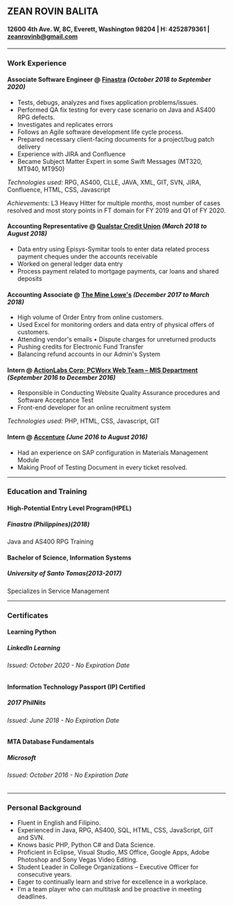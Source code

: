 ## ZEAN ROVIN BALITA
#### 12600 4th Ave. W, 8C, Everett, Washington 98204 | H: 4252879361 | zeanrovinb@gmail.com

****
### Work Experience

#### Associate Software Engineer @ [Finastra](https://www.finastra.com/) _(October 2018 to September 2020)_

* Tests, debugs, analyzes and fixes application problems/issues.
* Performed QA fix testing for every case scenario on Java and AS400 RPG defects.
* Investigates and replicates errors
* Follows an Agile software development life cycle process.
* Prepared necessary client-facing documents for a project/bug patch delivery
* Experience with JIRA and Confluence
* Became Subject Matter Expert in some Swift Messages (MT320, MT940, MT950)

_*Technologies used:*_ RPG, AS400, CLLE, JAVA, XML, GIT, SVN, JIRA, Confluence, HTML, CSS, Javascript

*Achievements:* L3 Heavy Hitter for multiple months, most number of cases resolved and most story points in FT domain for FY 2019 and Q1 of FY 2020.

#### Accounting Representative @ [Qualstar Credit Union](https://www.qualstarcu.com/) _(March 2018 to August 2018)_
*	Data entry using Episys-Symitar tools to enter data related process payment cheques under the accounts receivable 
*	Worked on general ledger data entry  
*	Process payment related to mortgage payments, car loans and shared deposits

#### Accounting Associate @ [The Mine Lowe's](https://www.lowes.com/) _(December 2017 to March 2018)_
* High volume of Order Entry from online customers.
*	Used Excel for monitoring orders and data entry of physical offers of customers. 
*	Attending vendor's emails 	•	Dispute charges for unreturned products 
*	Pushing credits for Electronic Fund Transfer 
*	Balancing refund accounts in our Admin's System

#### Intern @ [ActionLabs Corp: PCWorx Web Team – MIS Department](https://www.actionlabs.com.ph/) _(September 2016 to December 2016)_
* Responsible in Conducting Website Quality Assurance procedures and Software Acceptance Test 
*	Front-end developer for an online recruitment system 

_*Technologies used:*_ PHP, HTML, CSS, Javascript, GIT

#### Intern @ [Accenture](https://www.accenture.com/us-en) _(June 2016 to August 2016)_
*	Had an experience on SAP configuration in Materials Management Module 
*	Making Proof of Testing Document in every ticket resolved.

****

### Education and Training

#### High-Potential Entry Level Program(HPEL)
##### Finastra (Philippines)(2018) 
Java and AS400 RPG Training 

#### Bachelor of Science, Information Systems 
##### University of Santo Tomas(2013-2017)
Specializes in Service Management

****

### Certificates

#### Learning Python
##### LinkedIn Learning
###### Issued: October 2020 - No Expiration Date

#### Information Technology Passport (IP) Certified 
##### 2017 PhilNits
###### Issued: June 2018 - No Expiration Date

#### MTA Database Fundamentals 
#####  Microsoft
###### Issued: October 2016 - No Expiration Date
****

### Personal Background

* Fluent in English and Filipino. 
* Experienced in Java, RPG, AS400, SQL, HTML, CSS, JavaScript, GIT and SVN. 
* Knows basic PHP, Python C# and Data Science. 
* Proficient in Eclipse, Visual Studio, MS Office, Google Apps, Adobe Photoshop and Sony Vegas Video Editing. 
* Student Leader in College Organizations – Executive Officer for consecutive years. 
* Eager to continually learn and strive for excellence in a workplace. 
* I’m a team player who can multitask and be proactive in meeting deadlines.

